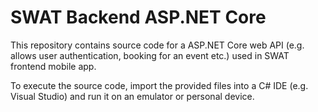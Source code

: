 # SWAT Backend ASP.NET Core

This repository contains source code for a ASP.NET Core web API (e.g. allows user authentication, booking for an event etc.)  used in SWAT frontend mobile app. 

To execute the source code, import the provided files into a C# IDE (e.g. Visual Studio) and run it on an emulator or personal device. 
